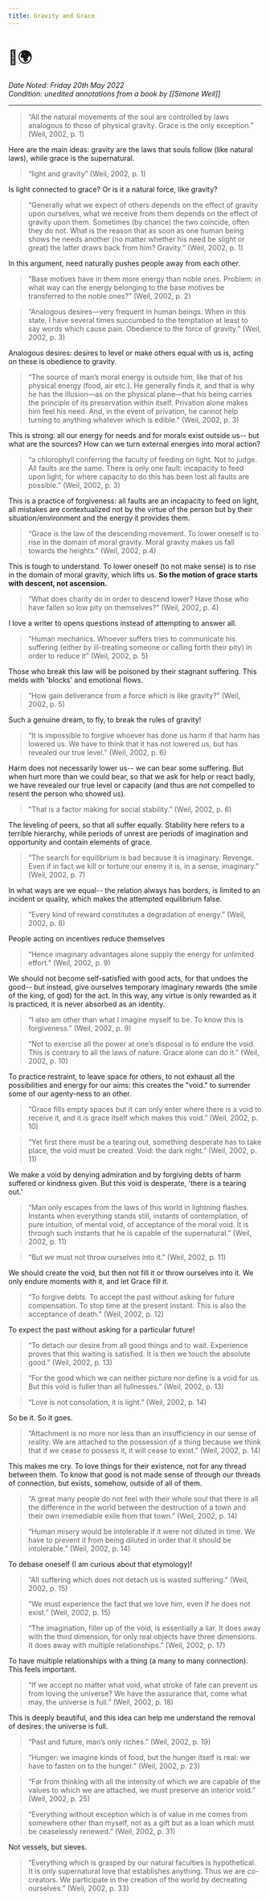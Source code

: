 ```yaml
---
title: Gravity and Grace
---
```


# 📖🌍
*Date Noted: Friday 20th May 2022*  
*Condition: unedited annotations from a book by [[Simone Weil]]*

---

>“All the natural movements of the soul are controlled by laws analogous to those of physical gravity. Grace is the only exception.” (Weil, 2002, p. 1)
>

Here are the main ideas: gravity are the laws that souls follow (like natural laws), while grace is the supernatural.

> “light and gravity” (Weil, 2002, p. 1)

Is light connected to grace? Or is it a natural force, like gravity?

>“Generally what we expect of others depends on the effect of gravity upon ourselves, what we receive from them depends on the effect of gravity upon them. Sometimes (by chance) the two coincide, often they do not. What is the reason that as soon as one human being shows he needs another (no matter whether his need be slight or great) the latter draws back from him? Gravity.” (Weil, 2002, p. 1)

In this argument, need naturally pushes people away from each other.

>“Base motives have in them more energy than noble ones. Problem: in what way can the energy belonging to the base motives be transferred to the noble ones?” (Weil, 2002, p. 2)

>“Analogous desires—very frequent in human beings. When in this state, I have several times succumbed to the temptation at least to say words which cause pain. Obedience to the force of gravity.” (Weil, 2002, p. 3)

Analogous desires: desires to level or make others equal with us is, acting on these is obedience to gravity.

>“The source of man’s moral energy is outside him, like that of his physical energy (food, air etc.). He generally finds it, and that is why he has the illusion—as on the physical plane—that his being carries the principle of its preservation within itself. Privation alone makes him feel his need. And, in the event of privation, he cannot help turning to anything whatever which is edible.” (Weil, 2002, p. 3)

This is strong: all our energy for needs and for morals exist outside us-- but what are the sources? How can we turn external energies into moral action?

>“a chlorophyll conferring the faculty of feeding on light. Not to judge. All faults are the same. There is only one fault: incapacity to feed upon light, for where capacity to do this has been lost all faults are possible.” (Weil, 2002, p. 3)

This is a practice of forgiveness: all faults are an incapacity to feed on light, all mistakes are contextualized not by the virtue of the person but by their situation/environment and the energy it provides them.

>“Grace is the law of the descending movement. To lower oneself is to rise in the domain of moral gravity. Moral gravity makes us fall towards the heights.” (Weil, 2002, p.4)

This is tough to understand. To lower oneself (to not make sense) is to rise in the domain of moral gravity, which lifts us. **So the motion of grace starts with descent, not ascension.**

>“What does charity do in order to descend lower? Have those who have fallen so low pity on themselves?” (Weil, 2002, p. 4)

I love a writer to opens questions instead of attempting to answer all.

>“Human mechanics. Whoever suffers tries to communicate his suffering (either by ill-treating someone or calling forth their pity) in order to reduce it” (Weil, 2002, p. 5)

Those who break this law will be poisoned by their stagnant suffering. This melds with 'blocks' and emotional flows.

>“How gain deliverance from a force which is like gravity?” (Weil, 2002, p. 5)

Such a genuine dream, to fly, to break the rules of gravity!

>“It is impossible to forgive whoever has done us harm if that harm has lowered us. We have to think that it has not lowered us, but has revealed our true level.” (Weil, 2002, p. 6)

Harm does not necessarily lower us-- we can bear some suffering. But when hurt more than we could bear, so that we ask for help or react badly, we have revealed our true level or capacity (and thus are not compelled to resent the person who showed us).

>"That is a factor making for social stability.” (Weil, 2002, p. 6)

The leveling of peers, so that all suffer equally. Stability here refers to a terrible hierarchy, while periods of unrest are periods of imagination and opportunity and contain elements of grace.

>“The search for equilibrium is bad because it is imaginary. Revenge. Even if in fact we kill or torture our enemy it is, in a sense, imaginary.” (Weil, 2002, p. 7)

In what ways are we equal-- the relation always has borders, is limited to an incident or quality, which makes the attempted equilibrium false.

>“Every kind of reward constitutes a degradation of energy.” (Weil, 2002, p. 8)

People acting on incentives reduce themselves

>“Hence imaginary advantages alone supply the energy for unlimited effort.” (Weil, 2002, p. 9)

We should not become self-satisfied with good acts, for that undoes the good-- but instead, give ourselves temporary imaginary rewards (the smile of the king, of god) for the act. In this way, any virtue is only rewarded as it is practiced, it is never absorbed as an identity.

> “I also am other than what I imagine myself to be. To know this is forgiveness.” (Weil, 2002, p. 9)

>“Not to exercise all the power at one’s disposal is to endure the void. This is contrary to all the laws of nature. Grace alone can do it.” (Weil, 2002, p. 10)

To practice restraint, to leave space for others, to not exhaust all the possibilities and energy for our aims: this creates the "void." to surrender some of our agenty-ness to an other.

>“Grace fills empty spaces but it can only enter where there is a void to receive it, and it is grace itself which makes this void.” (Weil, 2002, p. 10)

>“Yet first there must be a tearing out, something desperate has to take place, the void must be created. Void: the dark night.” (Weil, 2002, p. 11)

We make a void by denying admiration and by forgiving debts of harm suffered or kindness given. But this void is desperate, 'there is a tearing out.'

>“Man only escapes from the laws of this world in lightning flashes. Instants when everything stands still, instants of contemplation, of pure intuition, of mental void, of acceptance of the moral void. It is through such instants that he is capable of the supernatural.” (Weil, 2002, p. 11)

>“But we must not throw ourselves into it.” (Weil, 2002, p. 11)

We should create the void, but then not fill it or throw ourselves into it. We only endure moments with it, and let Grace fill it.

>“To forgive debts. To accept the past without asking for future compensation. To stop time at the present instant. This is also the acceptance of death.” (Weil, 2002, p. 12)

To expect the past without asking for a particular future!

>“To detach our desire from all good things and to wait. Experience proves that this waiting is satisfied. It is then we touch the absolute good.” (Weil, 2002, p. 13)

>“For the good which we can neither picture nor define is a void for us. But this void is fuller than all fullnesses.” (Weil, 2002, p. 13)

>“Love is not consolation, it is light.” (Weil, 2002, p. 14)

So be it. So it goes.

>“Attachment is no more nor less than an insufficiency in our sense of reality. We are attached to the possession of a thing because we think that if we cease to possess it, it will cease to exist.” (Weil, 2002, p. 14)

This makes me cry. To love things for their existence, not for any thread between them. To know that good is not made sense of through our threads of connection, but exists, somehow, outside of all of them.

>“A great many people do not feel with their whole soul that there is all the difference in the world between the destruction of a town and their own irremediable exile from that town.” (Weil, 2002, p. 14)

>“Human misery would be intolerable if it were not diluted in time. We have to prevent it from being diluted in order that it should be intolerable.” (Weil, 2002, p. 14)
>

To debase oneself (I am curious about that etymology)!

>“All suffering which does not detach us is wasted suffering.” (Weil, 2002, p. 15)

>“We must experience the fact that we love him, even if he does not exist.” (Weil, 2002, p. 15)

>“The imagination, filler up of the void, is essentially a liar. It does away with the third dimension, for only real objects have three dimensions. It does away with multiple relationships.” (Weil, 2002, p. 17)

To have multiple relationships with a thing (a many to many connection). This feels important.

>“If we accept no matter what void, what stroke of fate can prevent us from loving the universe? We have the assurance that, come what may, the universe is full.” (Weil, 2002, p. 18)

This is deeply beautiful, and this idea can help me understand the removal of desires: the universe is full.

>“Past and future, man’s only riches.” (Weil, 2002, p. 19)

>“Hunger: we imagine kinds of food, but the hunger itself is real: we have to fasten on to the hunger.” (Weil, 2002, p. 23)

>“Far from thinking with all the intensity of which we are capable of the values to which we are attached, we must preserve an interior void.” (Weil, 2002, p. 25)

>“Everything without exception which is of value in me comes from somewhere other than myself, not as a gift but as a loan which must be ceaselessly renewed.” (Weil, 2002, p. 31)

Not vessels, but sieves.

>“Everything which is grasped by our natural faculties is hypothetical. It is only supernatural love that establishes anything. Thus we are co-creators. We participate in the creation of the world by decreating ourselves.” (Weil, 2002, p. 33)
